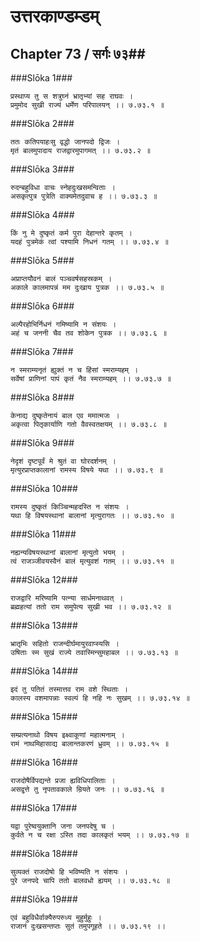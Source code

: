 उत्तरकाण्डम्डम्
===============================


## Chapter 73  / सर्गः ७३##


###Slōka 1###


    प्रस्थाप्य तु स शत्रुघ्नं भ्रातृभ्यां सह राघवः ।
    प्रमुमोद सुखी राज्यं धर्मेण परिपालयन् ।। ७.७३.१ ॥


###Slōka 2###


    ततः कतिपयाहःसु वृद्धो जानपदो द्विजः ।
    मृतं बालमुपादाय राजद्वारमुपागमत् ।। ७.७३.२ ॥


###Slōka 3###


    रुदन्बहुविधा वाचः स्नेहदुःखसमन्विताः ।
    असकृत्पुत्र पुत्रेति वाक्यमेतदुवाच ह ।। ७.७३.३ ॥


###Slōka 4###


    किं नु मे दुष्कृतं कर्म पुरा देहान्तरे कृतम् ।
    यदहं पुत्रमेकं त्वां पश्यामि निधनं गतम् ।। ७.७३.४ ॥


###Slōka 5###


    अप्राप्तयौवनं बालं पञ्चवर्षसहस्रकम् ।
    अकाले कालमापन्नं मम दुःखाय पुत्रक ।। ७.७३.५ ॥


###Slōka 6###


    अल्पैरहोभिर्निधनं गमिष्यामि न संशयः ।
    अहं च जननी चैव तव शोकेन पुत्रक ।। ७.७३.६ ॥


###Slōka 7###


    न स्मराम्यनृतं ह्युक्तं न च हिंसां स्मराम्यहम् ।
    सर्वेषां प्राणिनां पापं कृतं नैव स्मराम्यहम् ।। ७.७३.७ ॥


###Slōka 8###


    केनाद्य दुष्कृतेनायं बाल एव ममात्मजः ।
    अकृत्वा पितृकार्याणि गतो वैवस्वतक्षयम् ।। ७.७३.८ ॥


###Slōka 9###


    नेदृशं दृष्टपूर्वं मे श्रुतं वा घोरदर्शनम् ।
    मृत्युरप्राप्तकालानां रामस्य विषये यथा ।। ७.७३.९ ॥


###Slōka 10###


    रामस्य दुष्कृतं किञ्चिन्महदस्ति न संशयः ।
    यथा हि विषयस्थानां बालानां मृत्युरागतः ।। ७.७३.१० ॥


###Slōka 11###


    नह्यन्यविषयस्थानां बालानां मृत्युतो भयम् ।
    त्वं राजञ्जीवयस्वैनं बालं मृत्युवशं गतम् ।। ७.७३.११ ॥


###Slōka 12###


    राजद्वारि मरिष्यामि पत्न्या सार्धमनाथवत् ।
    ब्रह्महत्यां ततो राम समुपेत्य सुखी भव ।। ७.७३.१२ ॥


###Slōka 13###


    भ्रातृभिः सहितो राजन्दीर्घमायुरवाप्स्यसि ।
    उषिताः स्म सुखं राज्ये तवास्मिन्सुमहाबल ।। ७.७३.१३ ॥


###Slōka 14###


    इदं तु पतितं तस्मात्तव राम वशे स्थिताः ।
    कालस्य वशमापन्नाः स्वल्पं हि नहि नः सुखम् ।। ७.७३.१४ ॥


###Slōka 15###


    सम्प्रत्यनाथो विषय इक्ष्वाकूणां महात्मनाम् ।
    रामं नाथमिहासाद्य बालान्तकरणं ध्रुवम् ।। ७.७३.१५ ॥


###Slōka 16###


    राजदोषैर्विपद्यन्ते प्रजा ह्यविधिपालिताः ।
    असद्वृत्ते तु नृपतावकाले म्रियते जनः ।। ७.७३.१६ ॥


###Slōka 17###


    यद्वा पुरेष्वयुक्तानि जना जनपदेषु च ।
    कुर्वते न च रक्षा ऽस्ति तदा कालकृतं भयम् ।। ७.७३.१७ ॥


###Slōka 18###


    सुव्यक्तं राजदोषो हि भविष्यति न संशयः ।
    पुरे जनपदे चापि ततो बालवधो ह्ययम् ।। ७.७३.१८ ॥


###Slōka 19###


    एवं बहुविधैर्वाक्यैरुपरुध्य मुहुर्मुहुः ।
    राजानं दुःखसन्तप्तः सुतं तमुपगूहते ।। ७.७३.१९ ।।


